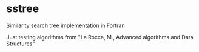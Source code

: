 # sstree
Similarity search tree implementation in Fortran

Just testing algorithms from "La Rocca, M., Advanced algorithms and
Data Structures"

